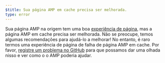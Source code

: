 ```yaml
---
$title: Sua página AMP em cache precisa ser melhorada.
type: error
---
```


Sua página AMP na origem tem uma boa [experiência de página](https://developers.google.com/search/docs/guides/page-experience?hl=pt_BR), mas a página AMP em cache precisa ser melhorada. Não se preocupe, temos algumas recomendações para ajudá-lo a melhorar! No entanto, é raro termos uma experiência de página de falha de página AMP em cache. Por favor, [registre um problema no GitHub](https://github.com/ampproject/amphtml/issues/new?assignees=&labels=Type:+Page+experience&template=page-experience.md&title=Page+experience+issue) para que possamos dar uma olhada nisso e ver como o o AMP poderia ajudar.
